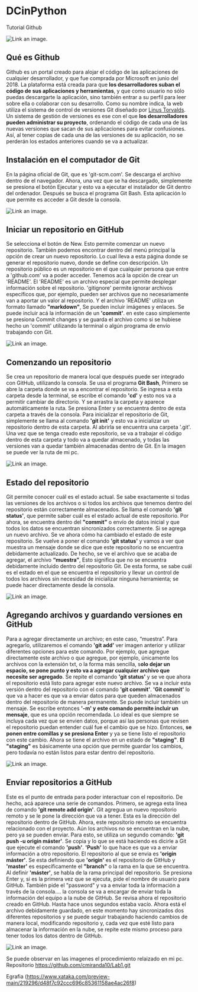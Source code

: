# DCinPython
Tutorial Github

![Link an image.](/GH1.png)

## Qué es Github
 
Github es un portal creado para alojar el código de las aplicaciones de cualquier desarrollador, y que fue comprada por Microsoft en junio del 2018. La plataforma está creada para que **los desarrolladores suban el código de sus aplicaciones y herramientas**, y que como usuario no sólo puedas descargarte la aplicación, sino también entrar a su perfil para leer sobre ella o colaborar con su desarrollo.
Como su nombre indica, la web utiliza el sistema de control de versiones Git diseñado por [Linus Torvalds](https://www.xataka.com/preview-main/219296/d48f7c92ccc696c85361158ae4ac26f8). Un sistema de gestión de versiones es ese con el que **los desarrolladores pueden administrar su proyecto**, ordenando el código de cada una de las nuevas versiones que sacan de sus aplicaciones para evitar confusiones. Así, al tener copias de cada una de las versiones de su aplicación, no se perderán los estados anteriores cuando se va a actualizar.

## Instalación en el computador de Git
En la página oficial de Git, que es 'git-scm.com'. Se descarga el archivo dentro de el navegador. Ahora, una vez que se ha descargado, simplemente se presiona el botón Ejecutar y esto va a ejecutar el instalador de Git dentro del ordenador.  Después se busca el programa Git Bash. Esta aplicación lo que permite es acceder a Git desde la consola. 

![Link an image.](/05Screen.png)

## Iniciar un repositorio en GitHub
Se selecciona el botón de New. Esto permite comenzar un nuevo repositorio.  También podemos encontrar dentro del menú principal la opción de crear un nuevo repositorio. Lo cual lleva a esta página donde se generar el repositorio nuevo, donde se define con descripción. Un repositorio público es un repositorio en el que cualquier persona que entre a 'github.com' va a poder acceder. Tenemos acá la opción de crear un 'README'. El 'README' es un archivo especial que permite desplegar información sobre el repositorio. 'gitignore' permite ignorar archivos específicos que, por ejemplo, pueden ser archivos que no necesariamente van a aportar un valor al repositorio.  Y el archivo 'README' utiliza un formato llamado **"markdown"**, Se pueden incluir imágenes y enlaces.  Se puede incluir acá la información de un **'commit'**. en este caso simplemente se presiona Commit changes y se guarda el archivo como si se hubiese hecho un 'commit' utilizando la terminal o algún programa de envío trabajando con Git. 

![Link an image.](/07Screen.png)

## Comenzando un repositorio
Se crea un repositorio de manera local que después puede ser integrado con GitHub, utilizando la consola. Se usa el programa **Git Bash**, Primero se abre la carpeta donde se va a encontrar el repositorio.  Se ingresa a esta carpeta desde la terminal, se escribe el comando **'cd'** y esto nos va a permitir cambiar de directorio. Y se arrastra la carpeta y aparece automáticamente la ruta. Se presiona Enter y se encuentra dentro de esta carpeta a través de la consola. Para inicializar el repositorio de Git, simplemente se llama al comando **'git init'** y esto va a inicializar un repositorio dentro de esta carpeta. Al abrirla se encuentra una carpeta '.git'. Una vez que se tenga creado este repositorio, se va a trabajar el código dentro de esta carpeta y todo va a quedar almacenado, y todas las versiones van a quedar también almacenadas dentro de Git. En la imagen se puede ver la ruta de mi pc.

![Link an image.](/08Screen.png)

## Estado del repositorio
Git permite conocer cuál es el estado actual. Se sabe exactamente si todas las versiones de los archivos o si todos los archivos que tenemos dentro del repositorio están correctamente almacenados.  Se llama el comando **'git status'**, que permite saber cuál es el estado actual de este repositorio. Por ahora, se encuentra dentro del **"commit"** o envío de datos inicial y que todos los datos se encuentran sincronizados correctamente. Si se agrega un nuevo archivo.  Se ve ahora cómo ha cambiado el estado de este repositorio. Se vuelve a poner el comando **'git status'** y vamos a ver que muestra un mensaje donde se dice que este repositorio no se encuentra debidamente actualizado. De hecho, se ve el archivo que se acaba de agregar, el archivo **“muestra”**,  Esto significa que no se encuentra debidamente incluido dentro del repositorio Git. De esta forma, se sabe cuál es el estado en el que se encuentra el repositorio y llevar un control de todos los archivos sin necesidad de inicializar ninguna herramienta; se puede hacer directamente desde la consola.

![Link an image.](/09Screen.png)

## Agregando archivos y guardando versiones en GitHub
Para a agregar directamente un archivo; en este caso, “muestra”.  Para agregarlo, utilizaremos el comando **'git add’** ver imagen anterior y utilizar diferentes opciones para este comando. Por ejemplo, que agregue directamente este archivo o que agregue, por ejemplo, únicamente los archivos con la extensión txt, o la forma más sencilla, s**olo dejar un espacio, se pone punto y esto va a agregar cualquier archivo que necesite ser agregado**.  Se repite el comando **'git status'** y se ve que ahora el repositorio está listo para agregar este nuevo archivo. Se va a incluir esta versión dentro del repositorio con el comando **'git commit'**. **'Git commit'** lo que va a hacer es que va a enviar datos para que queden almacenados dentro del repositorio de manera permanente. Se puede incluir también un mensaje. Se escribe entonces **'-m' y este comando permite incluir un mensaje**, que es una opción recomendada. Lo ideal es que siempre se incluya cada vez que se envien datos, porque así las personas que revisen el repositorio puedan entender cuál fue el cambio que se hizo. Entonces, **se ponen entre comillas y se presiona Enter** y ya se tiene listo el repositorio con este cambio. Ahora se tiene el archivo en un estado de **"staging"**. **El "staging"** es básicamente una opción que permite guardar los cambios, pero todavía no están listos para estar dentro del repositorio.

![Link an image.](/10Screen.png)

## Enviar repositorios a GitHub
Este es el punto de entrada para poder interactuar con el repositorio. De hecho, acá aparece una serie de comandos. Primero, se agrega esta línea de comando **'git remote add origin'**. Git agregua un nuevo repositorio remoto y se le pone la dirección que va a tener. Esta es la dirección del repositorio dentro de GitHub. Ahora, este repositorio remoto se encuentra relacionado con el proyecto. Aún los archivos no se encuentran en la nube, pero ya se pueden enviar. Para esto, se utiliza un segundo comando: **'git push -u origin máster'**. Se copia y lo que se está haciendo es dicirle a Git que ejecute el comando **'push'**. **'Push'** lo que hace es que va a enviar información a otro repositorio. El repositorio al que se envia es **'origin máster'**.  Se esta definiendo que **'origin'** es el repositorio de GitHub y **'master'** es específicamente el **"branch"** o la rama en la que se encuentra. Al definir **'máster'**, se habla de la rama principal del repositorio. Se presiona Enter y, si es la primera vez que se ejecuta, pide el nombre de usuario para GitHub.  También pide el "password" y va a enviar toda la información a través de la consola.... la consola se va a encargar de enviar toda la información del equipo a la nube de GitHub. Se revisa ahora el repositorio creado en GitHub. Hasta hace unos segundos estaba vacío. Ahora está el archivo debidamente guardado, en este momento hay sincronizados dos diferentes repositorios y se puede seguir trabajando haciendo cambios de manera local, modificando repositorio y, cada vez que esté listo para almacenar la información en la nube, se repite este mismo proceso para tener todos los datos dentro de GitHub.

![Link an image.](/11Screen.png)

Se puede observar en las imagenes el procedimiento relaizado en mi pc. Repositorio https://github.com/cmiranda10/Lab1.git

Egrafia
(https://www.xataka.com/preview-main/219296/d48f7c92ccc696c85361158ae4ac26f8)










 

